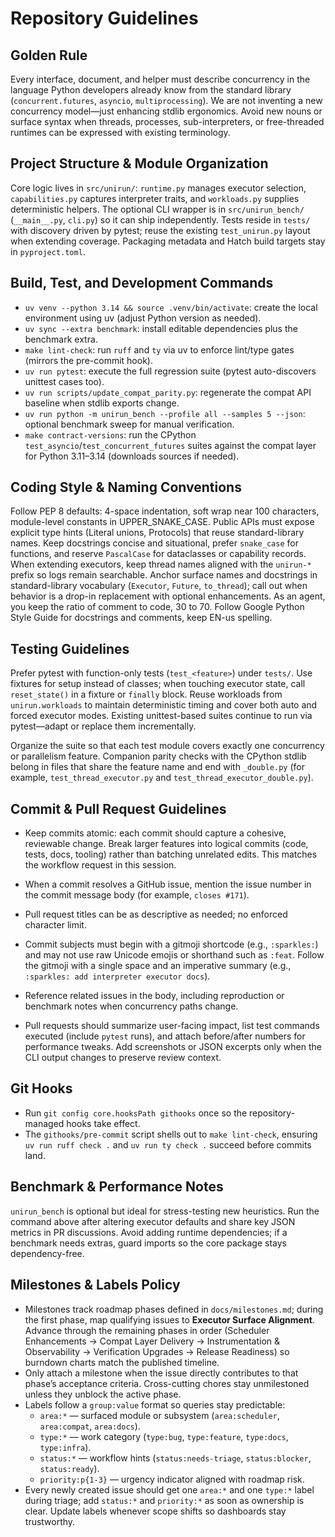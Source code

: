 # Repository Guidelines

## Golden Rule
Every interface, document, and helper must describe concurrency in the language
Python developers already know from the standard library (`concurrent.futures`,
`asyncio`, `multiprocessing`). We are not inventing a new concurrency model—just
enhancing stdlib ergonomics. Avoid new nouns or surface syntax when threads,
processes, sub-interpreters, or free-threaded runtimes can be expressed with
existing terminology.

## Project Structure & Module Organization
Core logic lives in `src/unirun/`: `runtime.py` manages executor selection, `capabilities.py` captures interpreter traits, and `workloads.py` supplies deterministic helpers. The optional CLI wrapper is in `src/unirun_bench/` (`__main__.py`, `cli.py`) so it can ship independently. Tests reside in `tests/` with discovery driven by pytest; reuse the existing `test_unirun.py` layout when extending coverage. Packaging metadata and Hatch build targets stay in `pyproject.toml`.

## Build, Test, and Development Commands
- `uv venv --python 3.14 && source .venv/bin/activate`: create the local environment using uv (adjust Python version as needed).
- `uv sync --extra benchmark`: install editable dependencies plus the benchmark extra.
- `make lint-check`: run `ruff` and `ty` via uv to enforce lint/type gates (mirrors the pre-commit hook).
- `uv run pytest`: execute the full regression suite (pytest auto-discovers unittest cases too).
- `uv run scripts/update_compat_parity.py`: regenerate the compat API baseline when stdlib exports change.
- `uv run python -m unirun_bench --profile all --samples 5 --json`: optional benchmark sweep for manual verification.
- `make contract-versions`: run the CPython `test_asyncio`/`test_concurrent_futures` suites against the compat layer for Python 3.11–3.14 (downloads sources if needed).

## Coding Style & Naming Conventions
Follow PEP 8 defaults: 4-space indentation, soft wrap near 100 characters, module-level constants in UPPER_SNAKE_CASE. Public APIs must expose explicit type hints (Literal unions, Protocols) that reuse standard-library names. Keep docstrings concise and situational, prefer `snake_case` for functions, and reserve `PascalCase` for dataclasses or capability records. When extending executors, keep thread names aligned with the `unirun-*` prefix so logs remain searchable. Anchor surface names and docstrings in standard-library vocabulary (`Executor`, `Future`, `to_thread`); call out when behavior is a drop-in replacement with optional enhancements.
As an agent, you keep the ratio of comment to code, 30 to 70. Follow Google Python Style Guide for docstrings and comments, keep EN-us spelling.

## Testing Guidelines
Prefer pytest with function-only tests (`test_<feature>`) under `tests/`. Use fixtures for setup instead of classes; when touching executor state, call `reset_state()` in a fixture or `finally` block. Reuse workloads from `unirun.workloads` to maintain deterministic timing and cover both auto and forced executor modes. Existing unittest-based suites continue to run via pytest—adapt or replace them incrementally.

Organize the suite so that each test module covers exactly one concurrency or parallelism feature. Companion parity checks with the CPython stdlib belong in files that share the feature name and end with `_double.py` (for example, `test_thread_executor.py` and `test_thread_executor_double.py`).

## Commit & Pull Request Guidelines
- Keep commits atomic: each commit should capture a cohesive, reviewable change. Break larger features into logical commits (code, tests, docs, tooling) rather than batching unrelated edits. This matches the workflow request in this session.
- When a commit resolves a GitHub issue, mention the issue number in the commit message body (for example, `closes #171`).

- Pull request titles can be as descriptive as needed; no enforced character limit.
- Commit subjects must begin with a gitmoji shortcode (e.g., `:sparkles:`) and may not use raw Unicode emojis or shorthand such as `:feat`. Follow the gitmoji with a single space and an imperative summary (e.g., `:sparkles: add interpreter executor docs`).
- Reference related issues in the body, including reproduction or benchmark notes when concurrency paths change.
- Pull requests should summarize user-facing impact, list test commands executed (include `pytest` runs), and attach before/after numbers for performance tweaks. Add screenshots or JSON excerpts only when the CLI output changes to preserve review context.
## Git Hooks
- Run `git config core.hooksPath githooks` once so the repository-managed hooks take effect.
- The `githooks/pre-commit` script shells out to `make lint-check`, ensuring `uv run ruff check .` and `uv run ty check .` succeed before commits land.
## Benchmark & Performance Notes
`unirun_bench` is optional but ideal for stress-testing new heuristics. Run the command above after altering executor defaults and share key JSON metrics in PR discussions. Avoid adding runtime dependencies; if a benchmark needs extras, guard imports so the core package stays dependency-free.

## Milestones & Labels Policy
- Milestones track roadmap phases defined in `docs/milestones.md`; during the first
  phase, map qualifying issues to **Executor Surface Alignment**. Advance through
  the remaining phases in order (Scheduler Enhancements → Compat Layer Delivery →
  Instrumentation & Observability → Verification Upgrades → Release Readiness) so
  burndown charts match the published timeline.
- Only attach a milestone when the issue directly contributes to that phase’s
  acceptance criteria. Cross-cutting chores stay unmilestoned unless they unblock
  the active phase.
- Labels follow a `group:value` format so queries stay predictable:
  - `area:*` — surfaced module or subsystem (`area:scheduler`, `area:compat`,
    `area:docs`).
  - `type:*` — work category (`type:bug`, `type:feature`, `type:docs`,
    `type:infra`).
  - `status:*` — workflow hints (`status:needs-triage`, `status:blocker`,
    `status:ready`).
  - `priority:p{1-3}` — urgency indicator aligned with roadmap risk.
- Every newly created issue should get one `area:*` and one `type:*` label during
  triage; add `status:*` and `priority:*` as soon as ownership is clear. Update
  labels whenever scope shifts so dashboards stay trustworthy.
